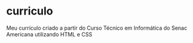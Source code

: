 # curriculo
Meu currículo criado a partir do Curso Técnico em Informática do Senac Americana utilizando HTML e CSS

